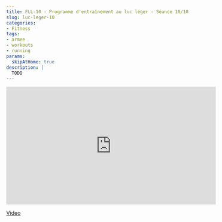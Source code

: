 ```yaml
---
title: FLL-10 - Programme d'entraînement au luc léger - Séance 10/10
slug: luc-leger-10
categories:
- Fitness
tags:
- armee
- workouts
- running
params:
  skipAtHome: true
description: |
  TODO
---
```

<iframe width="560" height="315" src="https://www.youtube.com/embed/s0_JdHGLnic?si=W7cwl2LIQbHNtLNa" title="YouTube video player" frameborder="0" allow="accelerometer; autoplay; clipboard-write; encrypted-media; gyroscope; picture-in-picture; web-share" referrerpolicy="strict-origin-when-cross-origin" allowfullscreen></iframe>

[Video](https://youtu.be/s0_JdHGLnic?si=W7cwl2LIQbHNtLNa)
